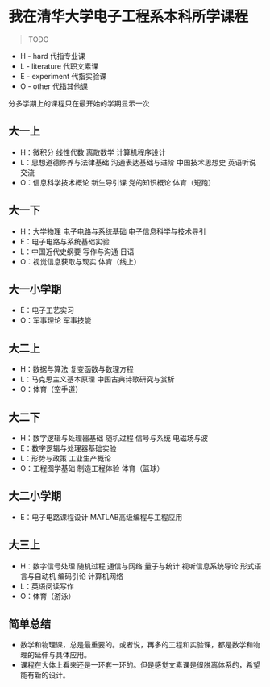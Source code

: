 # 我在清华大学电子工程系本科所学课程

> TODO

- H - hard 代指专业课
- L - literature 代职文素课
- E - experiment 代指实验课
- O - other 代指其他课

分多学期上的课程只在最开始的学期显示一次

## 大一上

- H：微积分 线性代数 离散数学 计算机程序设计
- L：思想道德修养与法律基础 沟通表达基础与进阶 中国技术思想史 英语听说交流
- O：信息科学技术概论 新生导引课 党的知识概论 体育（短跑）

## 大一下

- H：大学物理 电子电路与系统基础 电子信息科学与技术导引
- E：电子电路与系统基础实验
- L：中国近代史纲要 写作与沟通 日语
- O：视觉信息获取与现实 体育（线上）

## 大一小学期

- E：电子工艺实习
- O：军事理论 军事技能

## 大二上

- H：数据与算法 复变函数与数理方程
- L：马克思主义基本原理 中国古典诗歌研究与赏析
- O：体育（空手道）

## 大二下

- H：数字逻辑与处理器基础 随机过程 信号与系统 电磁场与波
- E：数字逻辑与处理器基础实验
- L：形势与政策 工业生产概论
- O：工程图学基础 制造工程体验 体育（篮球）

## 大二小学期

- E：电子电路课程设计 MATLAB高级编程与工程应用

## 大三上

- H：数字信号处理 随机过程 通信与网络 量子与统计 视听信息系统导论 形式语言与自动机 编码引论 计算机网络
- L：英语阅读写作 
- O：体育（游泳）

## 简单总结

* 数学和物理课，总是最重要的。或者说，再多的工程和实验课，都是数学和物理的延伸与具体应用。
* 课程在大体上看来还是一环套一环的。但是感觉文素课是很脱离体系的，希望能有新的设计。
